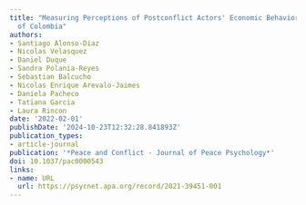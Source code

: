 ```yaml
---
title: "Measuring Perceptions of Postconflict Actors' Economic Behavior: The Case
  of Colombia"
authors:
- Santiago Alonso-Diaz
- Nicolas Velasquez
- Daniel Duque
- Sandra Polania-Reyes
- Sebastian Balcucho
- Nicolas Enrique Arevalo-Jaimes
- Daniela Pacheco
- Tatiana Garcia
- Laura Rincon
date: '2022-02-01'
publishDate: '2024-10-23T12:32:28.841893Z'
publication_types:
- article-journal
publication: '*Peace and Conflict - Journal of Peace Psychology*'
doi: 10.1037/pac0000543
links:
- name: URL
  url: https://psycnet.apa.org/record/2021-39451-001
---
```

